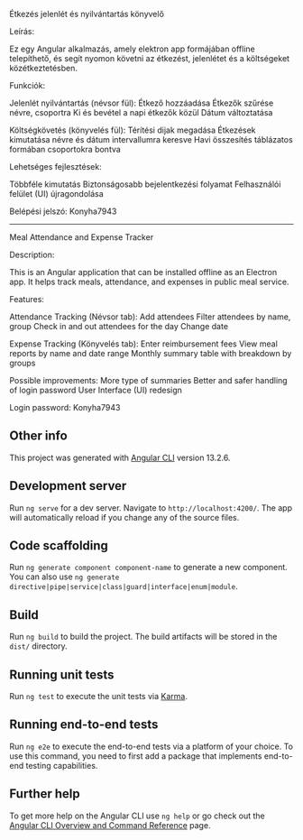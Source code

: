 Étkezés jelenlét és nyilvántartás könyvelő

Leírás:

Ez egy Angular alkalmazás, amely elektron app formájában offline telepíthető, és segít nyomon követni az étkezést, jelenlétet és a költségeket közétkeztetésben.


Funkciók:

Jelenlét nyilvántartás (névsor fül):
  Étkező hozzáadása
  Étkezők szűrése névre, csoportra
  Ki és bevétel a napi étkezők közül
  Dátum változtatása

Költségkövetés (könyvelés fül):
  Térítési dijak megadása
  Étkezések kimutatása névre és dátum intervallumra keresve
  Havi összesítés táblázatos formában csoportokra bontva

Lehetséges fejlesztések:

Többféle kimutatás
Biztonságosabb bejelentkezési folyamat
Felhasználói felület (UI) újragondolása

Belépési jelszó: Konyha7943
  
-------------------------------------------------------------------------
Meal Attendance and Expense Tracker

Description:

This is an Angular application that can be installed offline as an Electron app. It helps track meals, attendance, and expenses in public meal service.

Features:

Attendance Tracking (Névsor tab):
  Add attendees
  Filter attendees by name, group
  Check in and out attendees for the day
  Change date
  
Expense Tracking (Könyvelés tab):
  Enter reimbursement fees
  View meal reports by name and date range
  Monthly summary table with breakdown by groups

Possible improvements:
  More type of summaries 
  Better and safer handling of login password
  User Interface (UI) redesign

Login password: Konyha7943
  

## Other info
This project was generated with [Angular CLI](https://github.com/angular/angular-cli) version 13.2.6.

## Development server

Run `ng serve` for a dev server. Navigate to `http://localhost:4200/`. The app will automatically reload if you change any of the source files.

## Code scaffolding

Run `ng generate component component-name` to generate a new component. You can also use `ng generate directive|pipe|service|class|guard|interface|enum|module`.

## Build

Run `ng build` to build the project. The build artifacts will be stored in the `dist/` directory.

## Running unit tests

Run `ng test` to execute the unit tests via [Karma](https://karma-runner.github.io).

## Running end-to-end tests

Run `ng e2e` to execute the end-to-end tests via a platform of your choice. To use this command, you need to first add a package that implements end-to-end testing capabilities.

## Further help

To get more help on the Angular CLI use `ng help` or go check out the [Angular CLI Overview and Command Reference](https://angular.io/cli) page.
